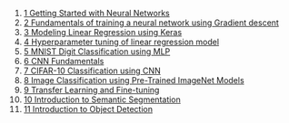 
1) [1 Getting Started with Neural Networks](1%20Getting%20Started%20with%20Neural%20Networks.md)
2) [2 Fundamentals of training a neural network using Gradient descent](2%20Fundamentals%20of%20training%20a%20neural%20network%20using%20Gradient%20descent.md)
3) [3 Modeling Linear Regression using Keras](3%20Modeling%20Linear%20Regression%20using%20Keras.md)
4) [4 Hyperparameter tuning of linear regression model](4%20Hyperparameter%20tuning%20of%20linear%20regression%20model.md)
5) [5 MNIST Digit Classification using MLP](5%20MNIST%20Digit%20Classification%20using%20MLP.md)
6) [6 CNN Fundamentals](6%20CNN%20Fundamentals.md)
7) [7 CIFAR-10 Classification using CNN](7%20CIFAR-10%20Classification%20using%20CNN.md)
8) [8 Image Classification using Pre-Trained ImageNet Models](8%20Image%20Classification%20using%20Pre-Trained%20ImageNet%20Models.md)
9) [9 Transfer Learning and Fine-tuning](9%20Transfer%20Learning%20and%20Fine-tuning.md)
10) [10 Introduction to Semantic Segmentation](10%20Introduction%20to%20Semantic%20Segmentation.md)
11) [11 Introduction to Object Detection](11%20Introduction%20to%20Object%20Detection.md)

